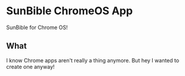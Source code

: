 # SunBible ChromeOS App
SunBible for Chrome OS!

## What
I know Chrome apps aren't really a thing anymore. But hey I wanted to create one anyway!
